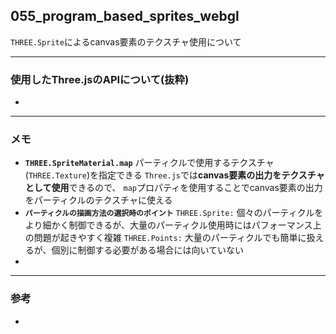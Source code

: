 ## 055_program_based_sprites_webgl

``THREE.Sprite``によるcanvas要素のテクスチャ使用について

---
### 使用したThree.jsのAPIについて(抜粋)

- 

---
### メモ

- **``THREE.SpriteMaterial.map``**
  パーティクルで使用するテクスチャ(`THREE.Texture`)を指定できる
  `Three.js`では**canvas要素の出力をテクスチャとして使用**できるので、
  `map`プロパティを使用することでcanvas要素の出力をパーティクルのテクスチャに使える
- **``パーティクルの描画方法の選択時のポイント``**
  `THREE.Sprite:`
  個々のパーティクルをより細かく制御できるが、大量のパーティクル使用時にはパフォーマンス上の問題が起きやすく複雑
  `THREE.Points:`
  大量のパーティクルでも簡単に扱えるが、個別に制御する必要がある場合には向いていない
- 

------

### 参考

- 
